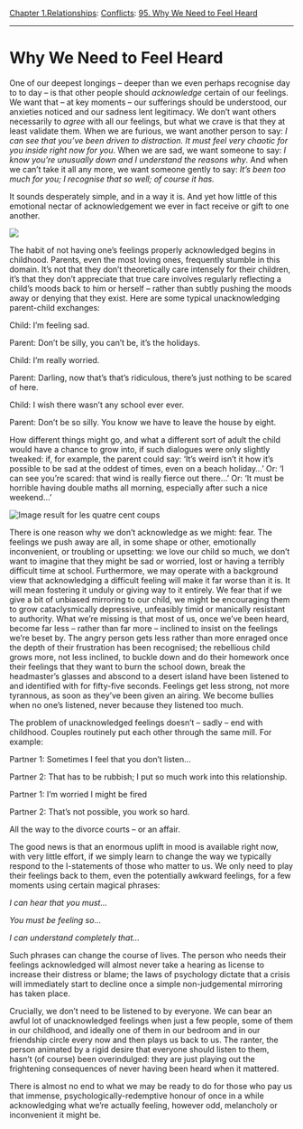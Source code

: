 [Chapter 1.Relationships](https://www.theschooloflife.com/thebookoflife/category/relationships/): [Conflicts](https://www.theschooloflife.com/thebookoflife/category/relationships/conflicts/): [95. Why We Need to Feel Heard](https://www.theschooloflife.com/thebookoflife/why-we-need-to-feel-heard/)

* * *

# Why We Need to Feel Heard

One of our deepest longings – deeper than we even perhaps recognise day to to day – is that other people should _acknowledge_ certain of our feelings. We want that – at key moments – our sufferings should be understood, our anxieties noticed and our sadness lent legitimacy. We don’t want others necessarily to _agree_ with all our feelings, but what we crave is that they at least validate them. When we are furious, we want another person to say: _I can see that you’ve been driven to distraction. It must feel very chaotic for you inside right now for you_. When we are sad, we want someone to say: _I know you’re unusually down and I understand the reasons why_. And when we can’t take it all any more, we want someone gently to say: _It’s been too much for you; I recognise that so well; of course it has._

It sounds desperately simple, and in a way it is. And yet how little of this emotional nectar of acknowledgement we ever in fact receive or gift to one another.

![](https://www.theschooloflife.com/thebookoflife/wp-content/uploads/2019/02/need-to-feel-heard.jpg)

The habit of not having one’s feelings properly acknowledged begins in childhood. Parents, even the most loving ones, frequently stumble in this domain. It’s not that they don’t theoretically care intensely for their children, it’s that they don’t appreciate that true care involves regularly reflecting a child’s moods back to him or herself – rather than subtly pushing the moods away or denying that they exist. Here are some typical unacknowledging parent-child exchanges:

Child: I’m feeling sad.

Parent: Don’t be silly, you can’t be, it’s the holidays.

Child: I’m really worried.

Parent: Darling, now that’s that’s ridiculous, there’s just nothing to be scared of here.

Child: I wish there wasn’t any school ever ever.

Parent: Don’t be so silly. You know we have to leave the house by eight.

How different things might go, and what a different sort of adult the child would have a chance to grow into, if such dialogues were only slightly tweaked: if, for example, the parent could say: ‘It’s weird isn’t it how it’s possible to be sad at the oddest of times, even on a beach holiday…’ Or: ‘I can see you’re scared: that wind is really fierce out there…’ Or: ‘It must be horrible having double maths all morning, especially after such a nice weekend…’

![Image result for les quatre cent coups](https://d3i6li5p17fo2k.cloudfront.net/en/rimage/pivot_half_1152/image/4278/2fb5509c8093d31ad22082c0f8e0c966)

There is one reason why we don’t acknowledge as we might: fear. The feelings we push away are all, in some shape or other, emotionally inconvenient, or troubling or upsetting: we love our child so much, we don’t want to imagine that they might be sad or worried, lost or having a terribly difficult time at school. Furthermore, we may operate with a background view that acknowledging a difficult feeling will make it far worse than it is. It will mean fostering it unduly or giving way to it entirely. We fear that if we give a bit of unbiased mirroring to our child, we might be encouraging them to grow cataclysmically depressive, unfeasibly timid or manically resistant to authority. What we’re missing is that most of us, once we’ve been heard, become far less – rather than far more – inclined to insist on the feelings we’re beset by. The angry person gets less rather than more enraged once the depth of their frustration has been recognised; the rebellious child grows more, not less inclined, to buckle down and do their homework once their feelings that they want to burn the school down, break the headmaster’s glasses and abscond to a desert island have been listened to and identified with for fifty-five seconds. Feelings get less strong, not more tyrannous, as soon as they’ve been given an airing. We become bullies when no one’s listened, never because they listened too much.

The problem of unacknowledged feelings doesn’t – sadly – end with childhood. Couples routinely put each other through the same mill. For example:

Partner 1: Sometimes I feel that you don’t listen…

Partner 2: That has to be rubbish; I put so much work into this relationship.

Partner 1: I’m worried I might be fired

Partner 2: That’s not possible, you work so hard.

All the way to the divorce courts – or an affair.

The good news is that an enormous uplift in mood is available right now, with very little effort, if we simply learn to change the way we typically respond to the I-statements of those who matter to us. We only need to play their feelings back to them, even the potentially awkward feelings, for a few moments using certain magical phrases:

_I can hear that you must…_

_You must be feeling so…_

_I can understand completely that…_

Such phrases can change the course of lives. The person who needs their feelings acknowledged will almost never take a hearing as license to increase their distress or blame; the laws of psychology dictate that a crisis will immediately start to decline once a simple non-judgemental mirroring has taken place.

Crucially, we don’t need to be listened to by everyone. We can bear an awful lot of unacknowledged feelings when just a few people, some of them in our childhood, and ideally one of them in our bedroom and in our friendship circle every now and then plays us back to us. The ranter, the person animated by a rigid desire that everyone should listen to them, hasn’t (of course) been overindulged: they are just playing out the frightening consequences of never having been heard when it mattered.

There is almost no end to what we may be ready to do for those who pay us that immense, psychologically-redemptive honour of once in a while acknowledging what we’re actually feeling, however odd, melancholy or inconvenient it might be.
